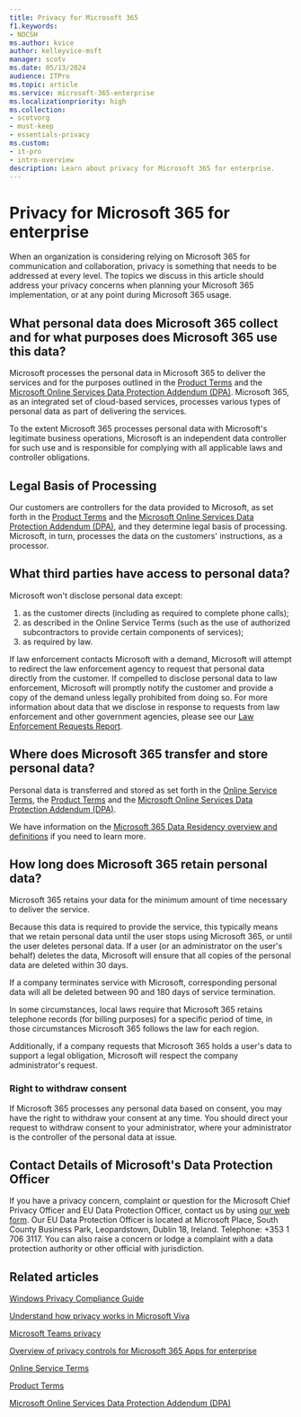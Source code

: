 ```yaml
---
title: Privacy for Microsoft 365
f1.keywords:
- NOCSH
ms.author: kvice
author: kelleyvice-msft
manager: scotv
ms.date: 05/13/2024
audience: ITPro
ms.topic: article
ms.service: microsoft-365-enterprise
ms.localizationpriority: high
ms.collection: 
- scotvorg
- must-keep
- essentials-privacy
ms.custom: 
- it-pro
- intro-overview
description: Learn about privacy for Microsoft 365 for enterprise.
---
```


# Privacy for Microsoft 365 for enterprise

When an organization is considering relying on Microsoft 365 for communication and collaboration, privacy is something that needs to be addressed at every level. The topics we discuss in this article should address your privacy concerns when planning your Microsoft 365 implementation, or at any point during Microsoft 365 usage.

## What personal data does Microsoft 365 collect and for what purposes does Microsoft 365 use this data?

Microsoft processes the personal data in Microsoft 365 to deliver the services and for the purposes outlined in the [Product Terms](https://www.microsoft.com/licensing/terms/product/PrivacyandSecurityTerms/all) and the [Microsoft Online Services Data Protection Addendum (DPA)](https://aka.ms/dpa). Microsoft 365, as an integrated set of cloud-based services, processes various types of personal data as part of delivering the services.

To the extent Microsoft 365 processes personal data with Microsoft's legitimate business operations, Microsoft is an independent data controller for such use and is responsible for complying with all applicable laws and controller obligations.

## Legal Basis of Processing  

Our customers are controllers for the data provided to Microsoft, as set forth in the [Product Terms](https://www.microsoft.com/licensing/terms/product/PrivacyandSecurityTerms/all) and the [Microsoft Online Services Data Protection Addendum (DPA)](https://aka.ms/dpa), and they determine legal basis of processing. Microsoft, in turn, processes the data on the customers' instructions, as a processor.

## What third parties have access to personal data?

Microsoft won't disclose personal data except:

1. as the customer directs (including as required to complete phone calls);
1. as described in the Online Service Terms (such as the use of authorized subcontractors to provide certain components of services);
1. as required by law.

If law enforcement contacts Microsoft with a demand, Microsoft will attempt to redirect the law enforcement agency to request that personal data directly from the customer. If compelled to disclose personal data to law enforcement, Microsoft will promptly notify the customer and provide a copy of the demand unless legally prohibited from doing so. For more information about data that we disclose in response to requests from law enforcement and other government agencies, please see our [Law Enforcement Requests Report](https://www.microsoft.com/corporate-responsibility/law-enforcement-requests-report).

## Where does Microsoft 365 transfer and store personal data?

Personal data is transferred and stored as set forth in the [Online Service Terms](https://go.microsoft.com/fwlink/p/?linkid=2050263), the [Product Terms](https://www.microsoft.com/licensing/terms/product/PrivacyandSecurityTerms/all) and the [Microsoft Online Services Data Protection Addendum (DPA)](https://aka.ms/dpa).

We have information on the [Microsoft 365 Data Residency overview and definitions](m365-dr-overview.md) if you need to learn more.

## How long does Microsoft 365 retain personal data?

Microsoft 365 retains your data for the minimum amount of time necessary to deliver the service.

Because this data is required to provide the service, this typically means that we retain personal data until the user stops using Microsoft 365, or until the user deletes personal data.  If a user (or an administrator on the user's behalf) deletes the data, Microsoft will ensure that all copies of the personal data are deleted within 30 days.

If a company terminates service with Microsoft, corresponding personal data will all be deleted between 90 and 180 days of service termination.

In some circumstances, local laws require that Microsoft 365 retains telephone records (for billing purposes) for a specific period of time, in those circumstances Microsoft 365 follows the law for each region.

Additionally, if a company requests that Microsoft 365 holds a user's data to support a legal obligation, Microsoft will respect the company administrator's request.

### Right to withdraw consent

If Microsoft 365 processes any personal data based on consent, you may have the right to withdraw your consent at any time. You should direct your request to withdraw consent to your administrator, where your administrator is the controller of the personal data at issue.

## Contact Details of Microsoft's Data Protection Officer

If you have a privacy concern, complaint or question for the Microsoft Chief Privacy Officer and EU Data Protection Officer, contact us by using [our web form](https://go.microsoft.com/fwlink/?LinkId=321116). Our EU Data Protection Officer is located at Microsoft Place, South County Business Park, Leopardstown, Dublin 18, Ireland. Telephone: +353 1 706 3117. You can also raise a concern or lodge a complaint with a data protection authority or other official with jurisdiction.

## Related articles

[Windows Privacy Compliance Guide](/windows/privacy/windows-10-and-privacy-compliance)

[Understand how privacy works in Microsoft Viva](/viva/viva-privacy)

[Microsoft Teams privacy](/microsoftteams/teams-privacy)

[Overview of privacy controls for Microsoft 365 Apps for enterprise](/deployoffice/privacy/overview-privacy-controls)

[Online Service Terms](https://go.microsoft.com/fwlink/p/?linkid=2050263)

[Product Terms](https://www.microsoft.com/licensing/terms/product/PrivacyandSecurityTerms/all)

[Microsoft Online Services Data Protection Addendum (DPA)](https://aka.ms/dpa)
